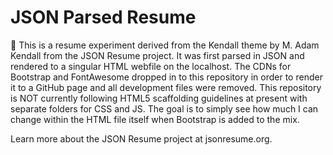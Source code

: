# JSON Parsed Resume

:construction: This is a resume experiment derived from the Kendall theme by M. Adam Kendall from the JSON Resume project. It was first parsed in JSON and rendered to a singular HTML webfile on the localhost. The CDNs for Bootstrap and FontAwesome dropped in to this repository in order to render it to a GitHub page and all development files were removed. This repository is NOT currently following HTML5 scaffolding guidelines at present with separate folders for CSS and JS. The goal is to simply see how much I can change within the HTML file itself when Bootstrap is added to the mix.

Learn more about the JSON Resume project at jsonresume.org.
